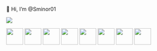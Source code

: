 👋 Hi, I’m @Sminor01

<img src = "https://www.codewars.com/users/Sminor01/badges/large">

<p align="left">
  <img src="https://cdn.jsdelivr.net/gh/devicons/devicon@latest/icons/html5/html5-original.svg" width="45" height="45" />
  <img src="https://cdn.jsdelivr.net/gh/devicons/devicon@latest/icons/css3/css3-original.svg" width="45" height="45" />
  <img src="https://cdn.jsdelivr.net/gh/devicons/devicon@latest/icons/javascript/javascript-original.svg" width="45" height="45" />
  <img src="https://cdn.jsdelivr.net/gh/devicons/devicon@latest/icons/typescript/typescript-original.svg" width="45" height="45" />
  <img src="https://cdn.jsdelivr.net/gh/devicons/devicon@latest/icons/vuejs/vuejs-original.svg" width="45" height="45" />
  <img src="https://cdn.jsdelivr.net/gh/devicons/devicon@latest/icons/nodejs/nodejs-original-wordmark.svg" width="45" height="45" />
  <img src="https://cdn.jsdelivr.net/gh/devicons/devicon@latest/icons/nuxtjs/nuxtjs-original.svg" width="45" height="45" />
  <img src="https://cdn.jsdelivr.net/gh/devicons/devicon@latest/icons/flutter/flutter-original.svg" width="45" height="45" />
</p>
